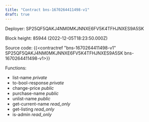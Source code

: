```yaml
---
title: "Contract bns-1670264411498-v1"
draft: true
---
```

Deployer: SP25QF5QAKJ4NM0MKJNNXE6FV5K4TFHJNXES9A5SK


 



Block height: 85944 (2022-12-05T18:23:50.000Z)

Source code: {{<contractref "bns-1670264411498-v1" SP25QF5QAKJ4NM0MKJNNXE6FV5K4TFHJNXES9A5SK bns-1670264411498-v1>}}

Functions:

* list-name _private_
* to-bool-response _private_
* change-price _public_
* purchase-name _public_
* unlist-name _public_
* get-current-name _read_only_
* get-listing _read_only_
* is-admin _read_only_
